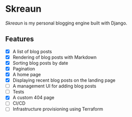 # Skreaun
*Skreaun* is my personal blogging engine built with Django.

## Features
- [x] A list of blog posts
- [x] Rendering of blog posts with Markdown
- [x] Sorting blog posts by date
- [x] Pagination
- [x] A home page
- [x] Displaying recent blog posts on the landing page
- [ ] A management UI for adding blog posts
- [ ] Tests
- [x] A custom 404 page
- [ ] CI/CD
- [ ] Infrastructure provisioning using Terraform
